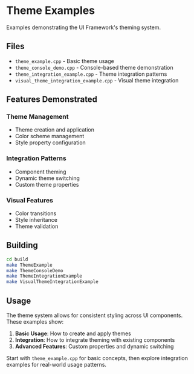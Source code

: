 # Theme Examples

Examples demonstrating the UI Framework's theming system.

## Files

- `theme_example.cpp` - Basic theme usage
- `theme_console_demo.cpp` - Console-based theme demonstration
- `theme_integration_example.cpp` - Theme integration patterns
- `visual_theme_integration_example.cpp` - Visual theme integration

## Features Demonstrated

### Theme Management
- Theme creation and application
- Color scheme management
- Style property configuration

### Integration Patterns
- Component theming
- Dynamic theme switching
- Custom theme properties

### Visual Features
- Color transitions
- Style inheritance
- Theme validation

## Building

```bash
cd build
make ThemeExample
make ThemeConsoleDemo
make ThemeIntegrationExample
make VisualThemeIntegrationExample
```

## Usage

The theme system allows for consistent styling across UI components. These examples show:

1. **Basic Usage**: How to create and apply themes
2. **Integration**: How to integrate theming with existing components
3. **Advanced Features**: Custom properties and dynamic switching

Start with `theme_example.cpp` for basic concepts, then explore integration examples for real-world usage patterns.
